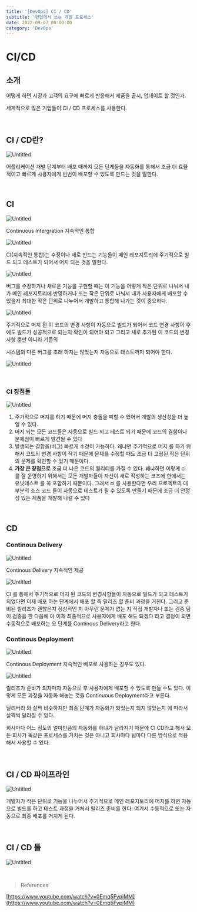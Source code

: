 ```yaml
---
title: '[DevOps] CI / CD'
subtitle: '현업에서 쓰는 개발 프로세스'
date: 2022-09-07 00:00:00
category: 'DevOps'
---
```


# **CI/CD**

## 소개

어떻게 하면 시장과 고객의 요구에 빠르게 반응해서 제품을 출시, 업데이트 할 것인가.

세계적으로 많은 기업들이 CI / CD 프로세스를 사용한다.

<br/>

## CI / CD란?

![Untitled](https://s3-us-west-2.amazonaws.com/secure.notion-static.com/745884ca-a82b-4e6e-9339-17be981c3c4f/Untitled.png)

어플리케이션 개발 단계부터 배포 때까지 모든 단계들을 자동화를 통해서 조금 더 효율적이고 빠르게 사용자에게 빈번이 배포할 수 있도록 만드는 것을 말한다.

<br/>

## CI

![Untitled](https://s3-us-west-2.amazonaws.com/secure.notion-static.com/f57bc008-1c09-4d2a-a143-8b3ac900a5f3/Untitled.png)

Continuous Intergration 지속적인 통합

![Untitled](https://s3-us-west-2.amazonaws.com/secure.notion-static.com/cccca7ae-5a04-439a-b568-c6744b796ac4/Untitled.png)

CI(지속적인 통합)는 수정이나 새로 만드는 기능들이 메인 레포지토리에 주기적으로 빌드 되고 테스트가 되어서 머지 되는 것을 말한다.

![Untitled](https://s3-us-west-2.amazonaws.com/secure.notion-static.com/b45248c8-686c-499e-bb5f-c2fb22d44c56/Untitled.png)

버그를 수정하거나 새로운 기능을 구현할 때는 이 기능을 어떻게 작은 단위로 나눠서 내가 메인 레포지토리에 반영하거나 또는 작은 단위로 나눠서 내가 사용자에게 배포할 수 있을지 최대한 작은 단위로 나누어서 개발하고 통합해 나가는 것이 중요하다.

![Untitled](https://s3-us-west-2.amazonaws.com/secure.notion-static.com/768f8890-8c10-47d2-a1f6-a98662acd36c/Untitled.png)

주기적으로 머지 된 이 코드의 변경 사항이 자동으로 빌드가 되어서 코드 변경 사항이 후에도 빌드가 성공적으로 되는지 확인이 되어야 되고 그리고 새로 추가된 이 코드의 변경사항 뿐만 아니라 기존의

시스템의 다른 버그를 초래 하지는 않았는지 자동으로 테스트까지 되어야 한다.

![Untitled](https://s3-us-west-2.amazonaws.com/secure.notion-static.com/ad54aa13-0ab6-43b7-95a7-fcf2c53bb33e/Untitled.png)

<br/>

### CI 장점들

![Untitled](https://s3-us-west-2.amazonaws.com/secure.notion-static.com/c2f1b3eb-9fba-425e-ac55-3a146405936e/Untitled.png)

1. 주기적으로 머지를 하기 때문에 머지 충돌을 피할 수 있어서 개발의 생산성을 더 높일 수 있다.
2. 머지 되는 모든 코드들은 자동으로 빌드 되고 테스트 되기 때문에 코드의 결함이나 문제점이 빠르게 발견될 수 있다
3. 발생되는 결함을(버그) 빠르게 수정이 가능하다. 왜냐면 주기적으로 머지 를 하기 위해서 코드의 변경 사항이 작기 때문에 문제를 수정할 때도 조금 더 고립된 작은 단위의 문제를 확인할 수 있기 때문이다.
4. **가장 큰 장점으로** 조금 더 나은 코드의 퀄리티를 가질 수 있다. 왜냐하면 이렇게 ci 를 잘 운영하기 위해서는 모든 개발자들이 자신이 새로 작성하는 코즈에 한에서는 유닛테스트 를 꼭 포함하기 때문이다. 그래서 ci 를 사용한다면 우리 프로젝트의 대부분의 소스 코드 들이 자동으로 테스트가 될 수 있도록 만들기 때문에 조금 더 안정성 있는 제품을 개발해 나갈 수 있다

<br/>

## CD

### Continous Delivery

![Untitled](https://s3-us-west-2.amazonaws.com/secure.notion-static.com/5de5eff4-d9bd-486d-81a5-05b492dcd209/Untitled.png)

Continous Delivery 지속적인 제공

![Untitled](https://s3-us-west-2.amazonaws.com/secure.notion-static.com/7b8a57cc-3b8b-4892-88ca-ed9ec2580bfe/Untitled.png)

CI 를 통해서 주기적으로 머지 된 코드의 변경사항들이 자동으로 빌드가 되고 테스트가 되었다면 이제 배포 하는 단계에서 배포 할 즉 릴리즈 할 준비 과정을 거친다. 그리고 준비된 릴리즈가 괜찮은지 정상적인 지 아무런 문제가 없는 지 직접 개발자나 또는 검증 팀이 검증을 한 다음에 아 이제 최종적으로 사용자에게 배포 해도 되겠다 라고 결정이 되면 수동적으로 배포하는 요 단계를 Continous Delivery라고 한다.

### Continous Deployment

![Untitled](https://s3-us-west-2.amazonaws.com/secure.notion-static.com/58ce651d-fd32-461d-8872-be20a565251a/Untitled.png)

Continous Deployment 지속적인 배포로 사용하는 경우도 있다.

![Untitled](https://s3-us-west-2.amazonaws.com/secure.notion-static.com/c8960c74-eb93-4160-ba47-71a41199882c/Untitled.png)

릴리즈가 준비가 되자마자 자동으로 후 사용자에게 배포할 수 있도록 만들 수도 있다. 이렇게 모든 과정을 자동화 해놓는 것을 Continuous Deployment라고 부른다.

딜리버리 와 살짝 비슷하지만 최종 단계가 자동화가 되었는지 되지 않았는지 에 따라서 살짝씩 달라질 수 있다.

회사마다 어느 정도의 얼마만큼의 자동화를 하냐가 달라지기 때문에 CI CD라고 해서 모든 회사가 똑같은 프로세스를 거치는 것은 아니고 회사마다 팀마다 다른 방식으로 적용해서 사용할 수 있다.

<br/>

## CI / CD 파이프라인

![Untitled](https://s3-us-west-2.amazonaws.com/secure.notion-static.com/c59bfc75-3a3d-498d-a689-17831e94e162/Untitled.png)

개발자가 작은 단위로 기능을 나누어서 주기적으로 메인 레포지토리에 머지를 하면 자동으로 빌드를 하고 테스트 과정을 거쳐서 릴리즈 준비를 한다. 여기서 수동적으로 또는 자동으로 최종 배포를 거치게 된다.

<br/>

## CI / CD 툴

![Untitled](https://s3-us-west-2.amazonaws.com/secure.notion-static.com/2bc170ef-3ac6-4ace-9bf5-665c542b5d14/Untitled.png)

<br/>

> References

[https://www.youtube.com/watch?v=0Emq5FypiMM](https://www.youtube.com/watch?v=0Emq5FypiMM)
